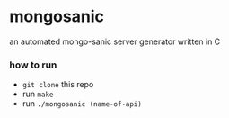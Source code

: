 # mongosanic
an automated mongo-sanic server generator written in C

### how to run
* `git clone` this repo
* run `make`
* run `./mongosanic (name-of-api)`

